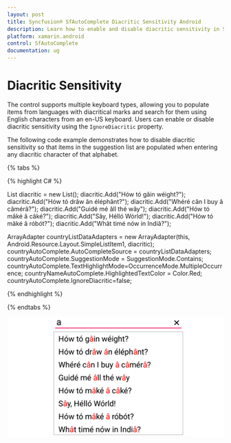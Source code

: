 ```yaml
---
layout: post
title: Syncfusion® SfAutoComplete Diacritic Sensitivity Android
description: Learn how to enable and disable diacritic sensitivity in SfAutoComplete for multilingual text search
platform: xamarin.android
control: SfAutoComplete
documentation: ug
---
```


# Diacritic Sensitivity

The control supports multiple keyboard types, allowing you to populate items from languages with diacritical marks and search for them using English characters from an en-US keyboard. Users can enable or disable diacritic sensitivity using the `IgnoreDiacritic` property.

The following code example demonstrates how to disable diacritic sensitivity so that items in the suggestion list are populated when entering any diacritic character of that alphabet.


{% tabs %}

{% highlight C# %}

List<String> diacritic = new List<String>(); 
diacritic.Add("Hów tó gâin wéight?");
diacritic.Add("Hów tó drâw ân éléphânt?");
diacritic.Add("Whéré cân I buy â câmérâ?");
diacritic.Add("Guidé mé âll thé wây");
diacritic.Add("Hów tó mâké â câké?");
diacritic.Add("Sây, Hélló Wórld!");
diacritic.Add("Hów tó mâké â róbót?");
diacritic.Add("Whât timé nów in Indiâ?");

ArrayAdapter<String> countryListDataAdapters = new ArrayAdapter<String>(this, Android.Resource.Layout.SimpleListItem1, diacritic);
countryAutoComplete.AutoCompleteSource = countryListDataAdapters;
countryAutoComplete.SuggestionMode = SuggestionMode.Contains;
countryAutoComplete.TextHighlightMode=OccurrenceMode.MultipleOccurrence;
countryNameAutoComplete.HighlightedTextColor = Color.Red; 
countryAutoComplete.IgnoreDiacritic=false;
	 
{% endhighlight %}

{% endtabs %}
	
![Diacritic sensitivity example](images/diacritic.png)
